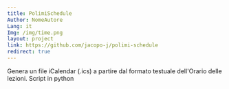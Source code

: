 ```yaml
---
title: PolimiSchedule
Author: NomeAutore
Lang: it
Img: /img/time.png
layout: project
link: https://github.com/jacopo-j/polimi-schedule
redirect: true
---
```

Genera un file iCalendar (.ics) a partire dal formato testuale dell'Orario delle lezioni. Script in python
